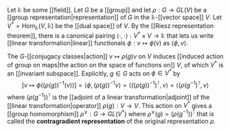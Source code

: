 Let $\mathbb k$ be some [[field]]. Let $G$ be a [[group]] and let $\rho:G\to GL(V)$ be a [[group representation|representation]] of $G$ in the $\mathbb k$-[[vector space]] $V$. Let $V^* = \text{Hom}_\mathbb k(V,\mathbb k)$ be the [[dual space]] of $V$. By the [[Riesz representation theorem]], there is a canonical pairing $\langle \cdot,\cdot \rangle:V^*\times V \to\mathbb k$ that lets us write [[linear transformation|linear]] functionals $\phi:v\mapsto \phi(v)$ as $\langle \phi,v\rangle$. 

The $G$-[[conjugacy classes|action]] $v\mapsto \rho(g)v$ on $V$ induces [[induced action of group on maps|the action on the space of functions on]] $V$, of which $V^*$ is an [[invariant subspace]]. Explicitly, $g\in G$ acts on $\phi \in V^*$ by $$[v\mapsto \phi((\rho(g))^{-1}(v))] = \langle \phi, (\rho(g))^{-1}v\rangle = \langle ((\rho(g))^{-1})^\intercal, v\rangle = \langle (\rho(g^{-1})^\intercal, v\rangle$$ where $(\rho(g^{-1}))^\intercal$ is the [[adjoint of a linear transformation|adjoint]] of the [[linear transformation|operator]] $\rho(g):V\to V$. This action on $V^*$ gives a [[group homomorphism]] $\rho^\vee:G\to GL(V^*)$ where $\rho^\vee(g) = (\rho(g^{-1}))^\intercal$ that is called the **contragradient representation** of the original representation $\rho$. 